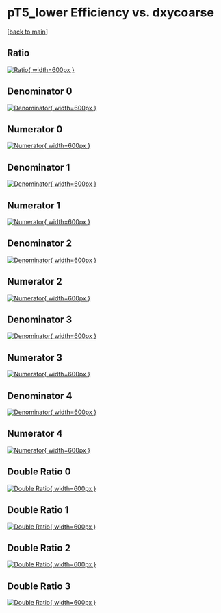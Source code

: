 # pT5_lower Efficiency vs. dxycoarse

[[back to main](./)]



## Ratio

[![Ratio](../mtv/var/pT5_lower_vtr_11_1_eff_dxycoarse.png){ width=600px }](../mtv/var/pT5_lower_vtr_11_1_eff_dxycoarse.pdf)

## Denominator 0

[![Denominator](../mtv/den/pT5_lower_vtr_11_1_eff_dxycoarse_den0.png){ width=600px }](../mtv/den/pT5_lower_vtr_11_1_eff_dxycoarse_den0.pdf)

## Numerator 0

[![Numerator](../mtv/num/pT5_lower_vtr_11_1_eff_dxycoarse_num0.png){ width=600px }](../mtv/num/pT5_lower_vtr_11_1_eff_dxycoarse_num0.pdf)

## Denominator 1

[![Denominator](../mtv/den/pT5_lower_vtr_11_1_eff_dxycoarse_den1.png){ width=600px }](../mtv/den/pT5_lower_vtr_11_1_eff_dxycoarse_den1.pdf)

## Numerator 1

[![Numerator](../mtv/num/pT5_lower_vtr_11_1_eff_dxycoarse_num1.png){ width=600px }](../mtv/num/pT5_lower_vtr_11_1_eff_dxycoarse_num1.pdf)

## Denominator 2

[![Denominator](../mtv/den/pT5_lower_vtr_11_1_eff_dxycoarse_den2.png){ width=600px }](../mtv/den/pT5_lower_vtr_11_1_eff_dxycoarse_den2.pdf)

## Numerator 2

[![Numerator](../mtv/num/pT5_lower_vtr_11_1_eff_dxycoarse_num2.png){ width=600px }](../mtv/num/pT5_lower_vtr_11_1_eff_dxycoarse_num2.pdf)

## Denominator 3

[![Denominator](../mtv/den/pT5_lower_vtr_11_1_eff_dxycoarse_den3.png){ width=600px }](../mtv/den/pT5_lower_vtr_11_1_eff_dxycoarse_den3.pdf)

## Numerator 3

[![Numerator](../mtv/num/pT5_lower_vtr_11_1_eff_dxycoarse_num3.png){ width=600px }](../mtv/num/pT5_lower_vtr_11_1_eff_dxycoarse_num3.pdf)

## Denominator 4

[![Denominator](../mtv/den/pT5_lower_vtr_11_1_eff_dxycoarse_den4.png){ width=600px }](../mtv/den/pT5_lower_vtr_11_1_eff_dxycoarse_den4.pdf)

## Numerator 4

[![Numerator](../mtv/num/pT5_lower_vtr_11_1_eff_dxycoarse_num4.png){ width=600px }](../mtv/num/pT5_lower_vtr_11_1_eff_dxycoarse_num4.pdf)

## Double Ratio 0

[![Double Ratio](../mtv/ratio/pT5_lower_vtr_11_1_eff_dxycoarse_ratio0.png){ width=600px }](../mtv/ratio/pT5_lower_vtr_11_1_eff_dxycoarse_ratio0.pdf)

## Double Ratio 1

[![Double Ratio](../mtv/ratio/pT5_lower_vtr_11_1_eff_dxycoarse_ratio1.png){ width=600px }](../mtv/ratio/pT5_lower_vtr_11_1_eff_dxycoarse_ratio1.pdf)

## Double Ratio 2

[![Double Ratio](../mtv/ratio/pT5_lower_vtr_11_1_eff_dxycoarse_ratio2.png){ width=600px }](../mtv/ratio/pT5_lower_vtr_11_1_eff_dxycoarse_ratio2.pdf)

## Double Ratio 3

[![Double Ratio](../mtv/ratio/pT5_lower_vtr_11_1_eff_dxycoarse_ratio3.png){ width=600px }](../mtv/ratio/pT5_lower_vtr_11_1_eff_dxycoarse_ratio3.pdf)

